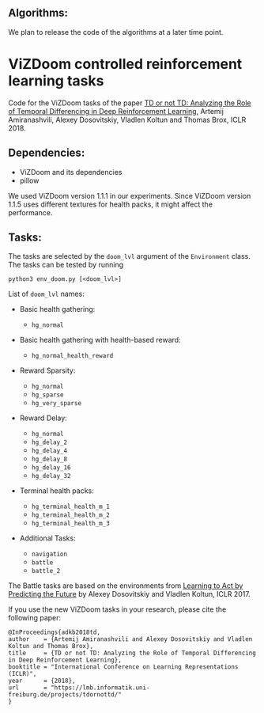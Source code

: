 ## Algorithms:

We plan to release the code of the algorithms at a later time point.

# ViZDoom controlled reinforcement learning tasks

Code for the ViZDoom tasks of the paper [TD or not TD: Analyzing the Role of Temporal Differencing in Deep Reinforcement Learning](https://lmb.informatik.uni-freiburg.de/projects/tdornottd/), Artemij Amiranashvili, Alexey Dosovitskiy, Vladlen Koltun and Thomas Brox, ICLR 2018.

## Dependencies:

- ViZDoom and its dependencies
- pillow

We used ViZDoom version 1.1.1 in our experiments. Since ViZDoom version 1.1.5 uses different textures for health packs, it might affect the performance.

## Tasks:

The tasks are selected by the `doom_lvl` argument of the `Environment` class. The tasks can be tested by running 

    python3 env_doom.py [<doom_lvl>]

List of `doom_lvl` names:

- Basic health gathering:
  - `hg_normal`
- Basic health gathering with health-based reward:
  - `hg_normal_health_reward`
- Reward Sparsity:
  - `hg_normal`
  - `hg_sparse`
  - `hg_very_sparse`
- Reward Delay:
  - `hg_normal`
  - `hg_delay_2`
  - `hg_delay_4`
  - `hg_delay_8`
  - `hg_delay_16`
  - `hg_delay_32`
- Terminal health packs:
  - `hg_terminal_health_m_1`
  - `hg_terminal_health_m_2`
  - `hg_terminal_health_m_3`

- Additional Tasks:
  - `navigation`
  - `battle`
  - `battle_2`

The Battle tasks are based on the environments from [Learning to Act by Predicting the Future](https://github.com/IntelVCL/DirectFuturePrediction) by Alexey Dosovitskiy and Vladlen Koltun, ICLR 2017.

If you use the new ViZDoom tasks in your research, please cite the following paper:

    @InProceedings{adkb2018td,
    author    = {Artemij Amiranashvili and Alexey Dosovitskiy and Vladlen Koltun and Thomas Brox},
    title     = {TD or not TD: Analyzing the Role of Temporal Differencing in Deep Reinforcement Learning},
    booktitle = "International Conference on Learning Representations (ICLR)",
    year      = {2018},
    url       = "https://lmb.informatik.uni-freiburg.de/projects/tdornottd/"
    }

